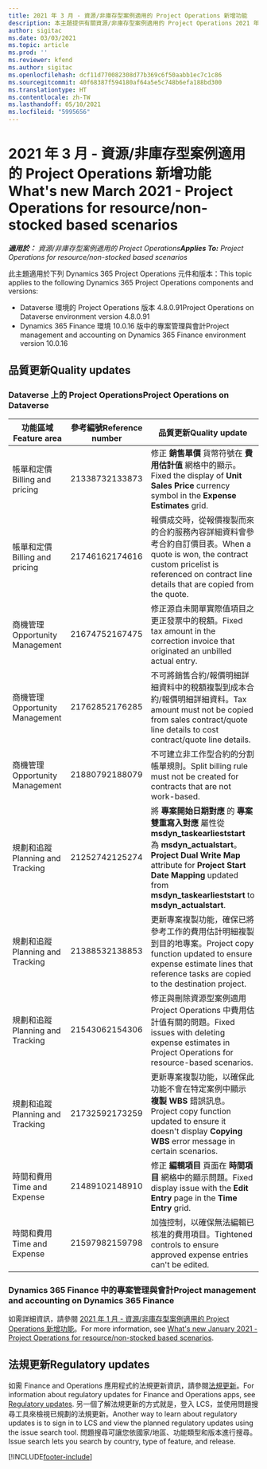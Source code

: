 ```yaml
---
title: 2021 年 3 月 - 資源/非庫存型案例適用的 Project Operations 新增功能
description: 本主題提供有關資源/非庫存型案例適用的 Project Operations 2021 年 3 月版本所提供的品質更新資訊。
author: sigitac
ms.date: 03/03/2021
ms.topic: article
ms.prod: ''
ms.reviewer: kfend
ms.author: sigitac
ms.openlocfilehash: dcf11d770082308d77b369c6f50aabb1ec7c1c86
ms.sourcegitcommit: 40f68387f594180af64a5e5c748b6efa188bd300
ms.translationtype: HT
ms.contentlocale: zh-TW
ms.lasthandoff: 05/10/2021
ms.locfileid: "5995656"
---
```

# <a name="whats-new-march-2021---project-operations-for-resourcenon-stocked-based-scenarios"></a><span data-ttu-id="8fc95-103">2021 年 3 月 - 資源/非庫存型案例適用的 Project Operations 新增功能</span><span class="sxs-lookup"><span data-stu-id="8fc95-103">What's new March 2021 - Project Operations for resource/non-stocked based scenarios</span></span>

<span data-ttu-id="8fc95-104">_**適用於：** 資源/非庫存型案例適用的 Project Operations_</span><span class="sxs-lookup"><span data-stu-id="8fc95-104">_**Applies To:** Project Operations for resource/non-stocked based scenarios_</span></span>

<span data-ttu-id="8fc95-105">此主題適用於下列 Dynamics 365 Project Operations 元件和版本：</span><span class="sxs-lookup"><span data-stu-id="8fc95-105">This topic applies to the following Dynamics 365 Project Operations components and versions:</span></span>

- <span data-ttu-id="8fc95-106">Dataverse 環境的 Project Operations 版本 4.8.0.91</span><span class="sxs-lookup"><span data-stu-id="8fc95-106">Project Operations on Dataverse environment version 4.8.0.91</span></span> 
- <span data-ttu-id="8fc95-107">Dynamics 365 Finance 環境 10.0.16 版中的專案管理與會計</span><span class="sxs-lookup"><span data-stu-id="8fc95-107">Project management and accounting on Dynamics 365 Finance environment version 10.0.16</span></span> 

## <a name="quality-updates"></a><span data-ttu-id="8fc95-108">品質更新</span><span class="sxs-lookup"><span data-stu-id="8fc95-108">Quality updates</span></span>

### <a name="project-operations-on-dataverse"></a><span data-ttu-id="8fc95-109">Dataverse 上的 Project Operations</span><span class="sxs-lookup"><span data-stu-id="8fc95-109">Project Operations on Dataverse</span></span>


| <span data-ttu-id="8fc95-110">**功能區域**</span><span class="sxs-lookup"><span data-stu-id="8fc95-110">**Feature area**</span></span> | <span data-ttu-id="8fc95-111">**參考編號**</span><span class="sxs-lookup"><span data-stu-id="8fc95-111">**Reference number**</span></span> | <span data-ttu-id="8fc95-112">**品質更新**</span><span class="sxs-lookup"><span data-stu-id="8fc95-112">**Quality update**</span></span> |
| --- | --- | --- |
| <span data-ttu-id="8fc95-113">帳單和定價</span><span class="sxs-lookup"><span data-stu-id="8fc95-113">Billing and pricing</span></span> | <span data-ttu-id="8fc95-114">2133873</span><span class="sxs-lookup"><span data-stu-id="8fc95-114">2133873</span></span> | <span data-ttu-id="8fc95-115">修正 **銷售單價** 貨幣符號在 **費用估計值** 網格中的顯示。</span><span class="sxs-lookup"><span data-stu-id="8fc95-115">Fixed the display of **Unit Sales Price** currency symbol in the **Expense Estimates** grid.</span></span> |
| <span data-ttu-id="8fc95-116">帳單和定價</span><span class="sxs-lookup"><span data-stu-id="8fc95-116">Billing and pricing</span></span> | <span data-ttu-id="8fc95-117">2174616</span><span class="sxs-lookup"><span data-stu-id="8fc95-117">2174616</span></span> | <span data-ttu-id="8fc95-118">報價成交時，從報價複製而來的合約服務內容詳細資料會參考合約自訂價目表。</span><span class="sxs-lookup"><span data-stu-id="8fc95-118">When a quote is won, the contract custom pricelist is referenced on contract line details that are copied from the quote.</span></span> |
| <span data-ttu-id="8fc95-119">商機管理</span><span class="sxs-lookup"><span data-stu-id="8fc95-119">Opportunity Management</span></span> | <span data-ttu-id="8fc95-120">2167475</span><span class="sxs-lookup"><span data-stu-id="8fc95-120">2167475</span></span> | <span data-ttu-id="8fc95-121">修正源自未開單實際值項目之更正發票中的稅額。</span><span class="sxs-lookup"><span data-stu-id="8fc95-121">Fixed tax amount in the correction invoice that originated an unbilled actual entry.</span></span> |
| <span data-ttu-id="8fc95-122">商機管理</span><span class="sxs-lookup"><span data-stu-id="8fc95-122">Opportunity Management</span></span> | <span data-ttu-id="8fc95-123">2176285</span><span class="sxs-lookup"><span data-stu-id="8fc95-123">2176285</span></span> | <span data-ttu-id="8fc95-124">不可將銷售合約/報價明細詳細資料中的稅額複製到成本合約/報價明細詳細資料。</span><span class="sxs-lookup"><span data-stu-id="8fc95-124">Tax amount must not be copied from sales contract/quote line details to cost contract/quote line details.</span></span> |
| <span data-ttu-id="8fc95-125">商機管理</span><span class="sxs-lookup"><span data-stu-id="8fc95-125">Opportunity Management</span></span> | <span data-ttu-id="8fc95-126">2188079</span><span class="sxs-lookup"><span data-stu-id="8fc95-126">2188079</span></span> | <span data-ttu-id="8fc95-127">不可建立非工作型合約的分割帳單規則。</span><span class="sxs-lookup"><span data-stu-id="8fc95-127">Split billing rule must not be created for contracts that are not work-based.</span></span> |
| <span data-ttu-id="8fc95-128">規劃和追蹤</span><span class="sxs-lookup"><span data-stu-id="8fc95-128">Planning and Tracking</span></span> | <span data-ttu-id="8fc95-129">2125274</span><span class="sxs-lookup"><span data-stu-id="8fc95-129">2125274</span></span> | <span data-ttu-id="8fc95-130">將 **專案開始日期對應** 的 **專案 雙重寫入對應** 屬性從 **msdyn\_taskearlieststart** 為 **msdyn\_actualstart**。</span><span class="sxs-lookup"><span data-stu-id="8fc95-130">**Project Dual Write Map** attribute for **Project Start Date Mapping** updated from **msdyn\_taskearlieststart** to **msdyn\_actualstart**.</span></span> |
| <span data-ttu-id="8fc95-131">規劃和追蹤</span><span class="sxs-lookup"><span data-stu-id="8fc95-131">Planning and Tracking</span></span> | <span data-ttu-id="8fc95-132">2138853</span><span class="sxs-lookup"><span data-stu-id="8fc95-132">2138853</span></span> | <span data-ttu-id="8fc95-133">更新專案複製功能，確保已將參考工作的費用估計明細複製到目的地專案。</span><span class="sxs-lookup"><span data-stu-id="8fc95-133">Project copy function updated to ensure expense estimate lines that reference tasks are copied to the destination project.</span></span> |
| <span data-ttu-id="8fc95-134">規劃和追蹤</span><span class="sxs-lookup"><span data-stu-id="8fc95-134">Planning and Tracking</span></span> | <span data-ttu-id="8fc95-135">2154306</span><span class="sxs-lookup"><span data-stu-id="8fc95-135">2154306</span></span> | <span data-ttu-id="8fc95-136">修正與刪除資源型案例適用 Project Operations 中費用估計值有關的問題。</span><span class="sxs-lookup"><span data-stu-id="8fc95-136">Fixed issues with deleting expense estimates in Project Operations for resource-based scenarios.</span></span> |
| <span data-ttu-id="8fc95-137">規劃和追蹤</span><span class="sxs-lookup"><span data-stu-id="8fc95-137">Planning and Tracking</span></span> | <span data-ttu-id="8fc95-138">2173259</span><span class="sxs-lookup"><span data-stu-id="8fc95-138">2173259</span></span> | <span data-ttu-id="8fc95-139">更新專案複製功能，以確保此功能不會在特定案例中顯示 **複製 WBS** 錯誤訊息。</span><span class="sxs-lookup"><span data-stu-id="8fc95-139">Project copy function updated to ensure it doesn't display **Copying WBS** error message in certain scenarios.</span></span> |
| <span data-ttu-id="8fc95-140">時間和費用</span><span class="sxs-lookup"><span data-stu-id="8fc95-140">Time and Expense</span></span> | <span data-ttu-id="8fc95-141">2148910</span><span class="sxs-lookup"><span data-stu-id="8fc95-141">2148910</span></span> | <span data-ttu-id="8fc95-142">修正 **編輯項目** 頁面在 **時間項目** 網格中的顯示問題。</span><span class="sxs-lookup"><span data-stu-id="8fc95-142">Fixed display issue with the **Edit Entry** page in the **Time Entry** grid.</span></span> |
| <span data-ttu-id="8fc95-143">時間和費用</span><span class="sxs-lookup"><span data-stu-id="8fc95-143">Time and Expense</span></span> | <span data-ttu-id="8fc95-144">2159798</span><span class="sxs-lookup"><span data-stu-id="8fc95-144">2159798</span></span> | <span data-ttu-id="8fc95-145">加強控制，以確保無法編輯已核准的費用項目。</span><span class="sxs-lookup"><span data-stu-id="8fc95-145">Tightened controls to ensure approved expense entries can't be edited.</span></span> |

### <a name="project-management-and-accounting-on-dynamics-365-finance"></a><span data-ttu-id="8fc95-146">Dynamics 365 Finance 中的專案管理與會計</span><span class="sxs-lookup"><span data-stu-id="8fc95-146">Project management and accounting on Dynamics 365 Finance</span></span>

<span data-ttu-id="8fc95-147">如需詳細資訊，請參閱 [2021 年 1 月 - 資源/非庫存型案例適用的 Project Operations 新增功能](whats-new-jan-2021-resource-based.md)。</span><span class="sxs-lookup"><span data-stu-id="8fc95-147">For more information, see [What's new January 2021 - Project Operations for resource/non-stocked based scenarios](whats-new-jan-2021-resource-based.md).</span></span>

## <a name="regulatory-updates"></a><span data-ttu-id="8fc95-148">法規更新</span><span class="sxs-lookup"><span data-stu-id="8fc95-148">Regulatory updates</span></span>

<span data-ttu-id="8fc95-149">如需 Finance and Operations 應用程式的法規更新資訊，請參閱[法規更新](/dynamics365/finance/localizations/regulatory-updates)。</span><span class="sxs-lookup"><span data-stu-id="8fc95-149">For information about regulatory updates for Finance and Operations apps, see [Regulatory updates](/dynamics365/finance/localizations/regulatory-updates).</span></span> <span data-ttu-id="8fc95-150">另一個了解法規更新的方式就是，登入 LCS，並使用問題搜尋工具來檢視已規劃的法規更新。</span><span class="sxs-lookup"><span data-stu-id="8fc95-150">Another way to learn about regulatory updates is to sign in to LCS and view the planned regulatory updates using the issue search tool.</span></span> <span data-ttu-id="8fc95-151">問題搜尋可讓您依國家/地區、功能類型和版本進行搜尋。</span><span class="sxs-lookup"><span data-stu-id="8fc95-151">Issue search lets you search by country, type of feature, and release.</span></span>


[!INCLUDE[footer-include](../includes/footer-banner.md)]